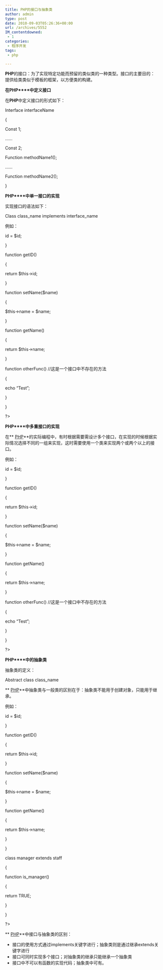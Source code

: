 ```yaml
---
title: PHP的接口与抽象类
author: admin
type: post
date: 2010-09-03T05:26:36+00:00
url: /archives/5552
IM_contentdowned:
 - 1
categories:
 - 程序开发
tags:
 - php

---
```

**PHP**的接口：为了实现特定功能而预留的类似类的一种类型。接口的主要目的：提供给类类似于模板的框架，以方便类的构建。

**在PHP****中定义接口**

在**PHP**中定义接口的形式如下：

Interface interfaceName

{

Const 1;

……

Const 2;

Function methodName1();

……

Function methodName2();

}

**PHP****中单一接口的实现**

实现接口的语法如下：

Class class\_name implements interface\_name

例如：

id = $id;

}

function getID()

{

return $this->id;

}

function setName($name)

{

$this->name = $name;

}

function getName()

{

return $this->name;

}

function otherFunc() //这是一个接口中不存在的方法

{

echo “Test”;

}

}

?>

**PHP****中多重接口的实现**

在** [PHP](http://www.phpdo.net/ "php")**的实际编程中，有时根据需要需设计多个接口，在实现的时候根据实际情况选择不同的一组来实现，这时需要使用一个类来实现两个或两个以上的接口。

例如：

id = $id;

}

function getID()

{

return $this->id;

}

function setName($name)

{

$this->name = $name;

}

function getName()

{

return $this->name;

}

function otherFunc() //这是一个接口中不存在的方法

{

echo “Test”;

}

}

?>

**PHP****中的抽象类**

抽象类的定义：

Abstract class class_name

** [PHP](http://www.phpdo.net/ "php")**中抽象类与一般类的区别在于：抽象类不能用于创建对象，只能用于继承。

例如：

id = $id;

}

function getID()

{

return $this->id;

}

function setName($name)

{

$this->name = $name;

}

function getName()

{

return $this->name;

}

}

class manager extends staff

{

function is_manager()

{

return TRUE;

}

}

?>

** [PHP](http://www.phpdo.net/ "php")**中接口与抽象类的区别：

 * 接口的使用方式通过implements关键字进行；抽象类则是通过继承extends关键字进行
 * 接口可同时实现多个接口；对抽象类的继承只能继承一个抽象类
 * 接口中不可以有函数的实现代码；抽象类中可有。